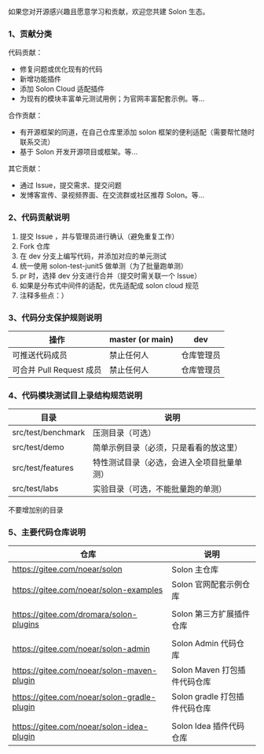 如果您对开源感兴趣且愿意学习和贡献，欢迎您共建 Solon 生态。


### 1、贡献分类

代码贡献：

* 修复问题或优化现有的代码
* 新增功能插件
* 添加 Solon Cloud 适配插件
* 为现有的模块丰富单元测试用例；为官网丰富配套示例。等...

合作贡献：

* 有开源框架的同道，在自己仓库里添加 solon 框架的便利适配（需要帮忙随时联系交流）
* 基于 Solon 开发开源项目或框架。等...

其它贡献：

* 通过 Issue，提交需求、提交问题
* 发博客宣传、录视频界面、在交流群或社区推荐 Solon。等...


### 2、代码贡献说明

1. 提交 Issue ，并与管理员进行确认（避免重复工作）
2. Fork 仓库
3. 在 dev 分支上编写代码，并添加对应的单元测试
4. 统一使用 solon-test-junit5 做单测（为了批量跑单测）
5. pr 时，选择 dev 分支进行合并（提交时需关联一个 Issue）
6. 如果是分布式中间件的适配，优先适配成 solon cloud 规范
7. 注释多些点：）

### 3、代码分支保护规则说明




| 操作 | master (or main)  | dev |
| -------- | -------- | -------- |
|  可推送代码成员  | 禁止任何人     | 仓库管理员     |
|  可合并 Pull Request 成员   | 禁止任何人     | 仓库管理员     |




### 4、代码模块测试目上录结构规范说明

| 目录                 | 说明                    |
|--------------------|-----------------------|
| src/test/benchmark | 压测目录（可选）              |
| src/test/demo      | 简单示例目录（必须，只是看看的放这里）   |
| src/test/features  | 特性测试目录（必选，会进入全项目批量单测） |
| src/test/labs      | 实验目录（可选，不能批量跑的单测）     |

不要增加别的目录


### 5、主要代码仓库说明


| 仓库 | 说明 | 
| -------- | -------- | 
| https://gitee.com/noear/solon     | Solon 主仓库     | 
| https://gitee.com/noear/solon-examples | Solon 官网配套示例仓库 |
| | |
| https://gitee.com/dromara/solon-plugins     | Solon 第三方扩展插件仓库     | 
| | |
| https://gitee.com/noear/solon-admin     | Solon Admin 代码仓库     | 
| https://gitee.com/noear/solon-maven-plugin     | Solon Maven 打包插件代码仓库     | 
| https://gitee.com/noear/solon-gradle-plugin     | Solon gradle 打包插件代码仓库     | 
| | |
| https://gitee.com/noear/solon-idea-plugin     | Solon Idea 插件代码仓库     | 
